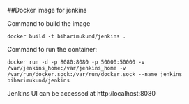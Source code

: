 ##Docker image for jenkins


Command to build the image

```
docker build -t biharimukund/jenkins .
```

Command to run the container:

```
docker run -d -p 8080:8080 -p 50000:50000 -v /var/jenkins_home:/var/jenkins_home -v /var/run/docker.sock:/var/run/docker.sock --name jenkins biharimukund/jenkins
```

Jenkins UI can be accessed at http:/localhost:8080

